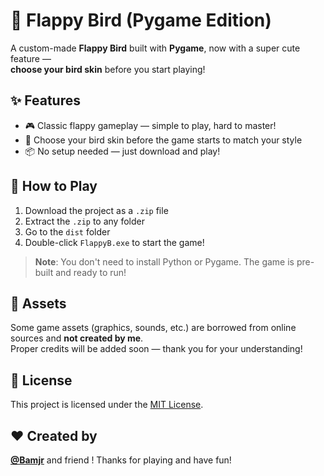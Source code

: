 # 🐤 Flappy Bird (Pygame Edition)

A custom-made **Flappy Bird** built with **Pygame**, now with a super cute feature —  
**choose your bird skin** before you start playing!

## ✨ Features

- 🎮 Classic flappy gameplay — simple to play, hard to master!
- 🎨 Choose your bird skin before the game starts to match your style
- 📦 No setup needed — just download and play!

## 🧩 How to Play

1. Download the project as a `.zip` file
2. Extract the `.zip` to any folder
3. Go to the `dist` folder
4. Double-click `FlappyB.exe` to start the game!

> **Note**: You don't need to install Python or Pygame. The game is pre-built and ready to run!

## 🎨 Assets

Some game assets (graphics, sounds, etc.) are borrowed from online sources and **not created by me**.  
Proper credits will be added soon — thank you for your understanding!


## 📄 License

This project is licensed under the [MIT License](LICENSE).


## ❤️ Created by

**[@Bamjr](https://github.com/Bamjr)** and friend ! 
Thanks for playing and have fun!